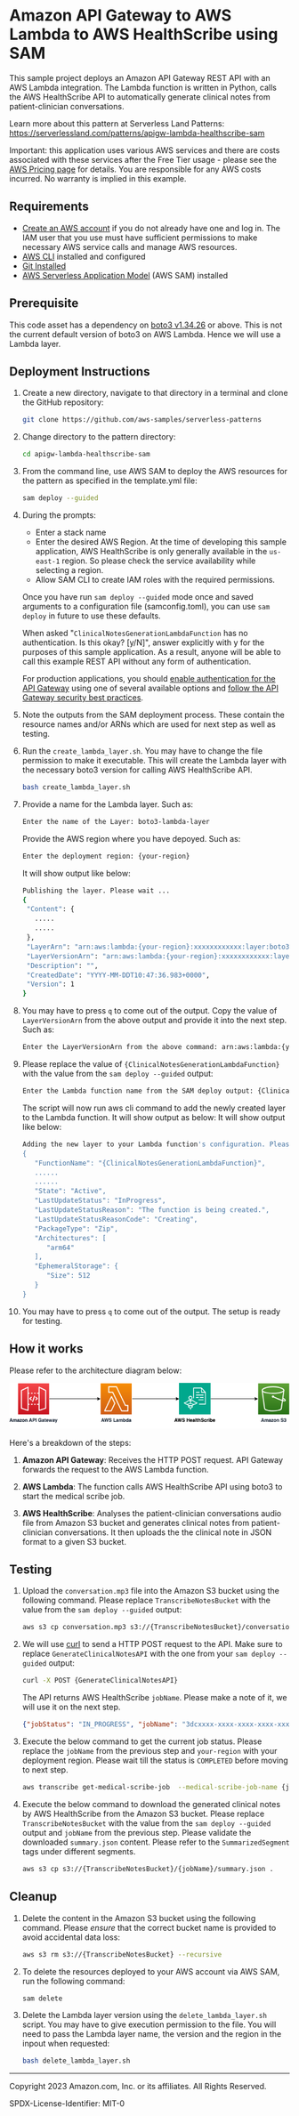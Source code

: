 # Amazon API Gateway to AWS Lambda to AWS HealthScribe using SAM

This sample project deploys an Amazon API Gateway REST API with an AWS Lambda integration. The Lambda function is written in Python, calls the AWS HealthScribe API to automatically generate clinical notes from patient-clinician conversations.

Learn more about this pattern at Serverless Land Patterns: https://serverlessland.com/patterns/apigw-lambda-healthscribe-sam

Important: this application uses various AWS services and there are costs associated with these services after the Free Tier usage - please see the [AWS Pricing page](https://aws.amazon.com/pricing/) for details. You are responsible for any AWS costs incurred. No warranty is implied in this example.

## Requirements

- [Create an AWS account](https://portal.aws.amazon.com/gp/aws/developer/registration/index.html) if you do not already have one and log in. The IAM user that you use must have sufficient permissions to make necessary AWS service calls and manage AWS resources.
- [AWS CLI](https://docs.aws.amazon.com/cli/latest/userguide/install-cliv2.html) installed and configured
- [Git Installed](https://git-scm.com/book/en/v2/Getting-Started-Installing-Git)
- [AWS Serverless Application Model](https://docs.aws.amazon.com/serverless-application-model/latest/developerguide/serverless-sam-cli-install.html) (AWS SAM) installed

## Prerequisite
This code asset has a dependency on [boto3 v1.34.26](https://boto3.amazonaws.com/v1/documentation/api/latest/reference/services/transcribe/client/start_medical_scribe_job.html) or above. This is not the current default version of boto3 on AWS Lambda. Hence we will use a Lambda layer.

## Deployment Instructions

1. Create a new directory, navigate to that directory in a terminal and clone the GitHub repository:
   ```bash
   git clone https://github.com/aws-samples/serverless-patterns
   ```
2. Change directory to the pattern directory:
   ```bash
   cd apigw-lambda-healthscribe-sam
   ```
3. From the command line, use AWS SAM to deploy the AWS resources for the pattern as specified in the template.yml file:
   ```bash
   sam deploy --guided
   ```
4. During the prompts:

   - Enter a stack name
   - Enter the desired AWS Region. At the time of developing this sample application, AWS HealthScribe is only generally available in the `us-east-1` region. So please check the service availability while selecting a region.
   - Allow SAM CLI to create IAM roles with the required permissions.

   Once you have run `sam deploy --guided` mode once and saved arguments to a configuration file (samconfig.toml), you can use `sam deploy` in future to use these defaults.

   When asked "`ClinicalNotesGenerationLambdaFunction` has no authentication. Is this okay? [y/N]", answer explicitly with y for the purposes of this sample application. As a result, anyone will be able to call this example REST API without any form of authentication.

   For production applications, you should [enable authentication for the API Gateway](https://docs.aws.amazon.com/apigateway/latest/developerguide/apigateway-control-access-to-api.html) using one of several available options and [follow the API Gateway security best practices](https://docs.aws.amazon.com/apigateway/latest/developerguide/security-best-practices.html).

5. Note the outputs from the SAM deployment process. These contain the resource names and/or ARNs which are used for next step as well as testing.
6. Run the `create_lambda_layer.sh`. You may have to change the file permission to make it executable.  This will create the Lambda layer with the necessary boto3 version for calling AWS HealthScribe API.
   ```bash
   bash create_lambda_layer.sh
   ```
7. Provide a name for the Lambda layer. Such as: 
   ```bash
   Enter the name of the Layer: boto3-lambda-layer
   ```
   Provide the AWS region where you have depoyed. Such as: 
   ```bash
   Enter the deployment region: {your-region}
   ```

   It will show output like below:
   ```bash
   Publishing the layer. Please wait ...
   {
    "Content": {
      .....
      .....
    },
    "LayerArn": "arn:aws:lambda:{your-region}:xxxxxxxxxxxx:layer:boto3-lambda-layer",
    "LayerVersionArn": "arn:aws:lambda:{your-region}:xxxxxxxxxxxx:layer:boto3-lambda-layer:1",
    "Description": "",
    "CreatedDate": "YYYY-MM-DDT10:47:36.983+0000",
    "Version": 1
   }
   ``` 
8. You may have to press `q` to come out of the output. Copy the value of `LayerVersionArn` from the above output and provide it into the next step. Such as:

   ```bash
   Enter the LayerVersionArn from the above command: arn:aws:lambda:{your-region}:xxxxxxxxxxxx:layer:boto3-lambda-layer:1
   ```
9. Please replace the value of `{ClinicalNotesGenerationLambdaFunction}` with the value from the `sam deploy --guided` output:
   ```bash
   Enter the Lambda function name from the SAM deploy output: {ClinicalNotesGenerationLambdaFunction}
   ```
   The script will now run aws cli command to add the newly created layer to the Lambda function. It will show output as below:
   It will show output like below:
   ```bash
   Adding the new layer to your Lambda function's configuration. Please wait ...
   {
      "FunctionName": "{ClinicalNotesGenerationLambdaFunction}",
      ......
      ......
      "State": "Active",
      "LastUpdateStatus": "InProgress",
      "LastUpdateStatusReason": "The function is being created.",
      "LastUpdateStatusReasonCode": "Creating",
      "PackageType": "Zip",
      "Architectures": [
         "arm64"
      ],
      "EphemeralStorage": {
         "Size": 512
      }
   }      
   ```    
10. You may have to press `q` to come out of the output. The setup is ready for testing.

## How it works


Please refer to the architecture diagram below:

![End to End Architecture](images/architecture.png)

Here's a breakdown of the steps:

1. **Amazon API Gateway**: Receives the HTTP POST request. API Gateway forwards the request to the AWS Lambda function.

2. **AWS Lambda**: The function calls AWS HealthScribe API using boto3 to start the medical scribe job. 

3. **AWS HealthScribe**: Analyses the patient-clinician conversations audio file from Amazon S3 bucket and generates clinical notes from patient-clinician conversations. It then uploads the the clinical note in JSON format to a given S3 bucket.


## Testing

1. Upload the `conversation.mp3` file into the Amazon S3 bucket using the following command. Please replace `TranscribeNotesBucket` with the value from the `sam deploy --guided` output:

   ```bash
   aws s3 cp conversation.mp3 s3://{TranscribeNotesBucket}/conversation.mp3
   ```

2. We will use [curl](https://curl.se/) to send a HTTP POST request to the API. Make sure to replace `GenerateClinicalNotesAPI` with the one from your `sam deploy --guided` output:

   ```bash
   curl -X POST {GenerateClinicalNotesAPI}
   ```

   The API returns AWS HealthScribe `jobName`. Please make a note of it, we will use it on the next step. 

   ```json
   {"jobStatus": "IN_PROGRESS", "jobName": "3dcxxxx-xxxx-xxxx-xxxx-xxxx0fff25"}
   ```

3. Execute the below command to get the current job status. Please replace the `jobName` from the previous step and `your-region` with your deployment region. Please wait till the status is `COMPLETED` before moving to next step. 
   ```bash
   aws transcribe get-medical-scribe-job  --medical-scribe-job-name {jobName} --query 'MedicalScribeJob.MedicalScribeJobStatus' --region {your-region}
   ```

4. Execute the below command to download the generated clinical notes by AWS HealthScribe from the Amazon S3 bucket. Please replace `TranscribeNotesBucket` with the value from the `sam deploy --guided` output and `jobName` from the previous step. Please validate the downloaded `summary.json` content. Please refer to the `SummarizedSegment` tags under different segments.
   ```bash
   aws s3 cp s3://{TranscribeNotesBucket}/{jobName}/summary.json .
   ```


## Cleanup

1. Delete the content in the Amazon S3 bucket using the following command. Please *ensure* that the correct bucket name is provided to avoid accidental data loss:
   ```bash
   aws s3 rm s3://{TranscribeNotesBucket} --recursive
   ```

2. To delete the resources deployed to your AWS account via AWS SAM, run the following command:
   ```bash
   sam delete
   ```
3. Delete the Lambda layer version using the `delete_lambda_layer.sh` script. You may have to give execution permission to the file. You will need to pass the Lambda layer name, the version and the region in the inpout when requested:
   ```bash
   bash delete_lambda_layer.sh
   ```

---

Copyright 2023 Amazon.com, Inc. or its affiliates. All Rights Reserved.

SPDX-License-Identifier: MIT-0
